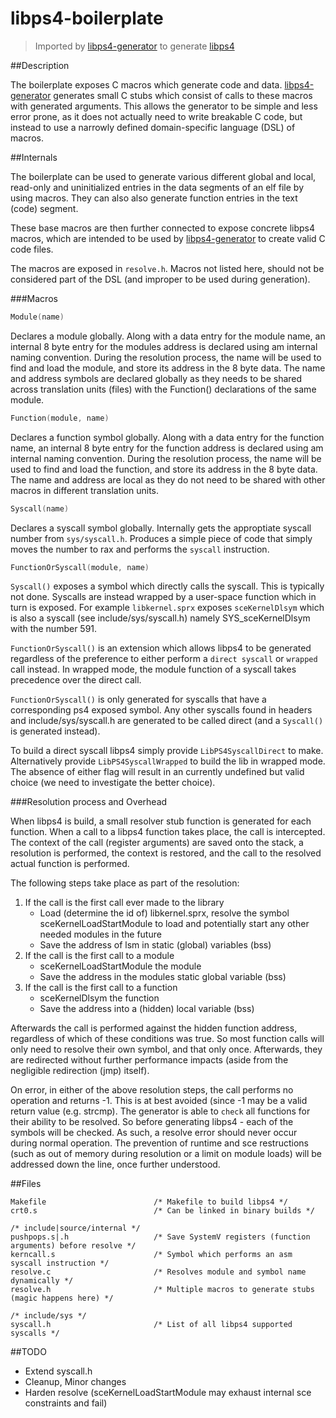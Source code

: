 libps4-boilerplate
=====

> Imported by [libps4-generator](https://github.com/ps4dev/libps4-generator) to generate [libps4](https://github.com/ps4dev/libps4)

##Description

The boilerplate exposes C macros which generate code and data. [libps4-generator](https://github.com/ps4dev/libps4-generator) generates small C stubs which consist of calls to these macros with generated arguments. This allows the generator to be simple and less error prone, as it does not actually need to write breakable C code, but instead to use a narrowly defined domain-specific language (DSL) of macros.

##Internals

The boilerplate can be used to generate various different global and local, read-only and uninitialized entries in the data segments of an elf file by using macros. They can also also generate function entries in the text (code) segment.

These base macros are then further connected to expose concrete libps4 macros, which are intended to be used by [libps4-generator](https://github.com/ps4dev/libps4-generator) to create valid C code files.

The macros are exposed in `resolve.h`. Macros not listed here, should not be considered part of the DSL (and improper to be used during generation).

###Macros
```c
Module(name)
```
Declares a module globally. Along with a data entry for the module name, an internal 8 byte entry for the modules address is declared using am internal naming convention. During the resolution process, the name will be used to find and load the module, and store its address in the 8 byte data. The name and address symbols are declared globally as they needs to be shared across translation units (files) with the Function() declarations of the same module.

```c
Function(module, name)
```
Declares a function symbol globally. Along with a data entry for the function name, an internal 8 byte entry for the function address is declared using am internal naming convention. During the resolution process, the name will be used to find and load the function, and store its address in the 8 byte data. The name and address are local as they do not need to be shared with other macros in different translation units.

```c
Syscall(name)
```
Declares a syscall symbol globally. Internally gets the approptiate syscall number from `sys/syscall.h`. Produces a simple piece of code that simply moves the number to rax and performs the `syscall` instruction.

```c
FunctionOrSyscall(module, name)
```
`Syscall()` exposes a symbol which directly calls the syscall. This is typically not done. Syscalls are instead wrapped by a user-space function which in turn is exposed. For example `libkernel.sprx` exposes `sceKernelDlsym` which is also a syscall (see include/sys/syscall.h) namely SYS_sceKernelDlsym with the number 591.

`FunctionOrSyscall()` is an extension which allows libps4 to be generated regardless of the preference to either perform a `direct syscall` or `wrapped` call instead. In wrapped mode, the module function of a syscall takes precedence over the direct call.

`FunctionOrSyscall()` is only generated for syscalls that have a corresponding ps4 exposed symbol. Any other syscalls found in headers and include/sys/syscall.h are generated to be called direct (and a `Syscall()` is generated instead).

To build a direct syscall libps4 simply provide `LibPS4SyscallDirect` to make. Alternatively provide `LibPS4SyscallWrapped` to build the lib in wrapped mode. The absence of either flag will result in an currently undefined but valid choice (we need to investigate the better choice).

###Resolution process and Overhead

When libps4 is build, a small resolver stub function is generated for each function. When a call to a libps4 function takes place, the call is intercepted. The context of the call (register arguments) are saved onto the stack, a resolution is performed, the context is restored, and the call to the resolved actual function is performed.

The following steps take place as part of the resolution:

1. If the call is the first call ever made to the library
	- Load (determine the id of) libkernel.sprx, resolve the symbol sceKernelLoadStartModule to load and potentially start any other needed modules in the future
	- Save the address of lsm in static (global) variables (bss)
2. If the call is the first call to a module
	- sceKernelLoadStartModule the module
	- Save the address in the modules static global variable (bss)
3. If the call is the first call to a function
	- sceKernelDlsym the function
	- Save the address into a (hidden) local variable (bss)

Afterwards the call is performed against the hidden function address, regardless of which of these conditions was true. So most function calls will only need to resolve their own symbol, and that only once. Afterwards, they are redirected without further performance impacts (aside from the negligible redirection (jmp) itself).

On error, in either of the above resolution steps, the call performs no operation and returns -1. This is at best avoided (since -1 may be a valid return value (e.g. strcmp). The generator is able to `check` all functions for their ability to be resolved. So before generating libps4 - each of the symbols will be checked. As such, a resolve error should never occur during normal operation. The prevention of runtime and sce restructions (such as out of memory during resolution or a limit on module loads) will be addressed down the line, once further understood.

##Files
```
Makefile                        /* Makefile to build libps4 */
crt0.s                          /* Can be linked in binary builds */

/* include|source/internal */
pushpops.s|.h                   /* Save SystemV registers (function arguments) before resolve */
kerncall.s                      /* Symbol which performs an asm syscall instruction */
resolve.c                       /* Resolves module and symbol name dynamically */
resolve.h                       /* Multiple macros to generate stubs (magic happens here) */

/* include/sys */
syscall.h                       /* List of all libps4 supported syscalls */

```

##TODO
- Extend syscall.h
- Cleanup, Minor changes
- Harden resolve (sceKernelLoadStartModule may exhaust internal sce constraints and fail)
